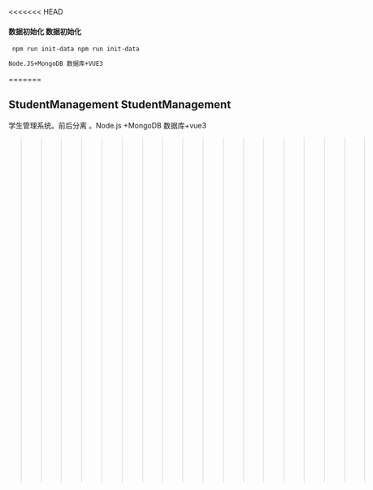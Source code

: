 <<<<<<< HEAD
#### 数据初始化 数据初始化

``````sh
 npm run init-data npm run init-data

Node.JS+MongoDB 数据库+VUE3
````````````
=======
## StudentManagement StudentManagement
学生管理系统。前后分离 。Node.js +MongoDB 数据库+vue3
>>>>>>>>>>>>>>>>>>>>>>>>>>>>>>>>>>>>>>>>>>>>>>>>>>>>>>>>>>>>>>>>>>>>>>>>>>>>>>>>>>>>>>>>>>>>>>>>>>>>>>>>>>>>>>>>>>>>>>>>>>>>>>>>>>>>>>>>>>>>>>>>>>>>>>>>>>>>>>>>>>>>>>>>>>>>>>>>>>>>>>>>>>>>>>>>>>>>>>>>>>>>>>>>>>>>>>>>>>>>>>>>>>>>> c68ca68d7f03ebbf306032f9ec94fdd370f7abd7
